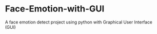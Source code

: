 # Face-Emotion-with-GUI
A face emotion detect project using python with Graphical User Interface (GUI)
